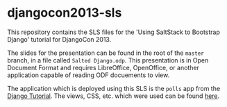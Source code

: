 djangocon2013-sls
=================

This repository contains the SLS files for the 'Using SaltStack to Bootstrap
Django' tutorial for DjangoCon 2013.

The slides for the presentation can be found in the root of the ``master``
branch, in a file called ``Salted Django.odp``. This presentation is in Open
Document Format and requires LibreOffice, OpenOffice, or another application
capable of reading ODF docuements to view.

The application which is deployed using this SLS is the ``polls`` app from the
[Django Tutorial](https://docs.djangoproject.com/en/1.5/intro/tutorial01/). The
views, CSS, etc. which were used can be found
[here](https://github.com/terminalmage/django-tutorial).
